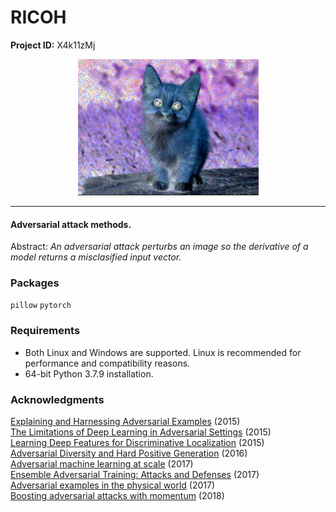 # RICOH

**Project ID:** X4k11zMj

<p align="center">
  <img src="https://github.com/epochlab/RICOH/blob/main/sample.png">
</p>

--------------------------------------------------------------------

#### Adversarial attack methods.
Abstract: *An adversarial attack perturbs an image so the derivative of a model returns a misclasified input vector.*

### Packages
`pillow` `pytorch`

### Requirements
- Both Linux and Windows are supported. Linux is recommended for performance and compatibility reasons.
- 64-bit Python 3.7.9 installation.

### Acknowledgments
[Explaining and Harnessing Adversarial Examples](https://arxiv.org/pdf/1412.6572.pdf) (2015)<br>
[The Limitations of Deep Learning in Adversarial Settings](https://arxiv.org/pdf/1511.07528.pdf) (2015)<br>
[Learning Deep Features for Discriminative Localization](https://arxiv.org/pdf/1512.04150v1.pdf) (2015)<br>
[Adversarial Diversity and Hard Positive Generation](https://arxiv.org/pdf/1605.01775.pdf) (2016)<br>
[Adversarial machine learning at scale](https://arxiv.org/pdf/1611.01236.pdf) (2017)<br>
[Ensemble Adversarial Training: Attacks and Defenses](https://arxiv.org/abs/1705.07204) (2017)<br>
[Adversarial examples in the physical world](https://arxiv.org/pdf/1607.02533.pdf) (2017)<br>
[Boosting adversarial attacks with momentum](https://arxiv.org/pdf/1710.06081.pdf) (2018)
